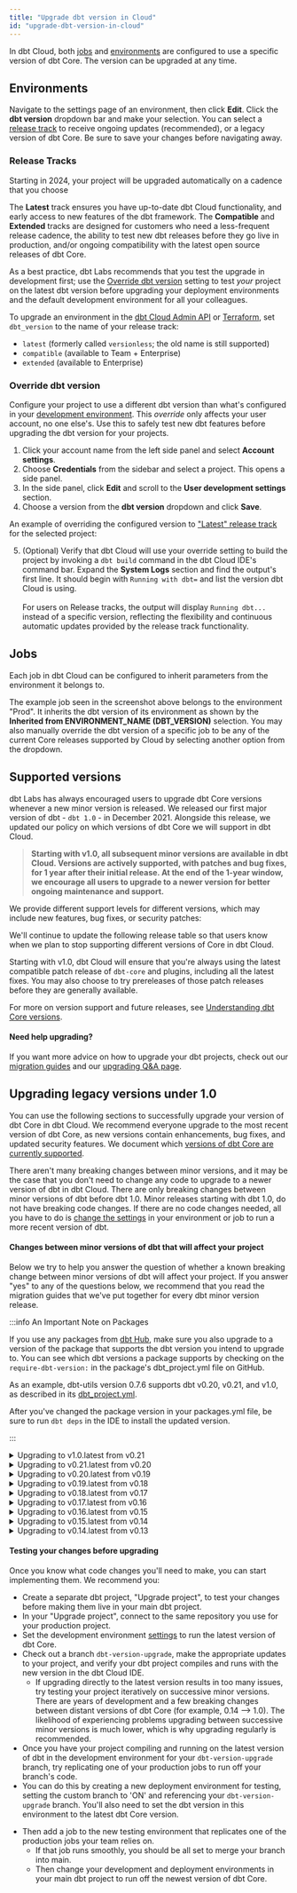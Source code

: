 ```yaml
---
title: "Upgrade dbt version in Cloud"
id: "upgrade-dbt-version-in-cloud"
---
```


In dbt Cloud, both [jobs](/docs/deploy/jobs) and [environments](/docs/dbt-cloud-environments) are configured to use a specific version of dbt Core. The version can be upgraded at any time.

## Environments

Navigate to the settings page of an environment, then click **Edit**. Click the **dbt version** dropdown bar and make your selection. You can select a [release track](#release-tracks) to receive ongoing updates (recommended), or a legacy version of dbt Core. Be sure to save your changes before navigating away.

<Lightbox src="/img/docs/dbt-cloud/cloud-configuring-dbt-cloud/choosing-dbt-version/example-environment-settings.png" width="90%" title="Example environment settings in dbt Cloud"/>

### Release Tracks

Starting in 2024, your project will be upgraded automatically on a cadence that you choose

The **Latest** track ensures you have up-to-date dbt Cloud functionality, and early access to new features of the dbt framework. The **Compatible** and **Extended** tracks are designed for customers who need a less-frequent release cadence, the ability to test new dbt releases before they go live in production, and/or ongoing compatibility with the latest open source releases of dbt Core.

As a best practice, dbt Labs recommends that you test the upgrade in development first; use the [Override dbt version](#override-dbt-version) setting to test _your_ project on the latest dbt version before upgrading your deployment environments and the default development environment for all your colleagues.

To upgrade an environment in the [dbt Cloud Admin API](/docs/dbt-cloud-apis/admin-cloud-api) or [Terraform](https://registry.terraform.io/providers/dbt-labs/dbtcloud/latest), set `dbt_version` to the name of your release track:
- `latest` (formerly called `versionless`; the old name is still supported)
- `compatible` (available to Team + Enterprise)
- `extended` (available to Enterprise)

### Override dbt version

Configure your project to use a different dbt version than what's configured in your [development environment](/docs/dbt-cloud-environments#types-of-environments). This _override_ only affects your user account, no one else's. Use this to safely test new dbt features before upgrading the dbt version for your projects. 

1. Click your account name from the left side panel and select **Account settings**. 
2. Choose **Credentials** from the sidebar and select a project. This opens a side panel.
3. In the side panel, click **Edit** and scroll to the **User development settings** section. 
4. Choose a version from the **dbt version** dropdown and click **Save**.

  An example of overriding the configured version to ["Latest" release track](/docs/dbt-versions/cloud-release-tracks) for the selected project:

  <Lightbox src="/img/docs/dbt-cloud/cloud-configuring-dbt-cloud/choosing-dbt-version/example-override-version.png" width="60%" title="Example of overriding the dbt version on your user account"/>

5. (Optional) Verify that dbt Cloud will use your override setting to build the project by invoking a `dbt build` command in the dbt Cloud IDE's command bar. Expand the **System Logs** section and find the output's first line. It should begin with `Running with dbt=` and list the version dbt Cloud is using. <br /><br />
   For users on Release tracks, the output will display `Running dbt...` instead of a specific version, reflecting the flexibility and continuous automatic updates provided by the release track functionality.

## Jobs

Each job in dbt Cloud can be configured to inherit parameters from the environment it belongs to.

<Lightbox src="/img/docs/dbt-cloud/cloud-configuring-dbt-cloud/choosing-dbt-version/job-settings.png" width="200%" title="Settings of a dbt Cloud job"/>

The example job seen in the screenshot above belongs to the environment "Prod". It inherits the dbt version of its environment as shown by the **Inherited from ENVIRONMENT_NAME (DBT_VERSION)** selection. You may also manually override the dbt version of a specific job to be any of the current Core releases supported by Cloud by selecting another option from the dropdown.

## Supported versions

dbt Labs has always encouraged users to upgrade dbt Core versions whenever a new minor version is released. We released our first major version of dbt - `dbt 1.0` - in December 2021. Alongside this release, we updated our policy on which versions of dbt Core we will support in dbt Cloud.

> **Starting with v1.0, all subsequent minor versions are available in dbt Cloud. Versions are actively supported, with patches and bug fixes, for 1 year after their initial release. At the end of the 1-year window, we encourage all users to upgrade to a newer version for better ongoing maintenance and support.**

We provide different support levels for different versions, which may include new features, bug fixes, or security patches:

<Snippet path="core-version-support" />

We'll continue to update the following release table so that users know when we plan to stop supporting different versions of Core in dbt Cloud.

<Snippet path="core-versions-table" />

Starting with v1.0, dbt Cloud will ensure that you're always using the latest compatible patch release of `dbt-core` and plugins, including all the latest fixes. You may also choose to try prereleases of those patch releases before they are generally available.

<!--- TODO: Include language to reflect:
  - notifying users when new minor versions are available
  - notifying users when using a minor version that is nearing the end of its critical support period
  - auto-upgrading users to the subsequent minor version when critical support ends
--->

For more on version support and future releases, see [Understanding dbt Core versions](/docs/dbt-versions/core).

#### Need help upgrading?

If you want more advice on how to upgrade your dbt projects, check out our [migration guides](/docs/dbt-versions/core-upgrade/) and our [upgrading Q&A page](/docs/dbt-versions/upgrade-dbt-version-in-cloud#upgrading-legacy-versions-under-10).

## Upgrading legacy versions under 1.0

You can use the following sections to successfully upgrade your version of dbt Core in dbt Cloud. We recommend everyone upgrade to the most recent version of dbt Core, as new versions contain enhancements, bug fixes, and updated security features. We document which [versions of dbt Core are currently supported](/docs/dbt-versions/upgrade-dbt-version-in-cloud#supported-versions).

There aren't many breaking changes between minor versions, and it may be the case that you don't need to change any code to upgrade to a newer version of dbt in dbt Cloud. There are only breaking changes between minor versions of dbt before dbt 1.0. Minor releases starting with dbt 1.0, do not have breaking code changes. If there are no code changes needed, all you have to do is [change the settings](/docs/dbt-versions/upgrade-dbt-version-in-cloud#upgrading-to-the-latest-version-of-dbt-in-cloud) in your environment or job to run a more recent version of dbt.

#### Changes between minor versions of dbt that will affect your project

Below we try to help you answer the question of whether a known breaking change between minor versions of dbt will affect your project. If you answer "yes" to any of the questions below, we recommend that you read the migration guides that we've put together for every dbt minor version release.

:::info An Important Note on Packages

If you use any packages from [dbt Hub](https://hub.getdbt.com/), make sure you also upgrade to a version of the package that supports the dbt version you intend to upgrade to. You can see which dbt versions a package supports by checking on the `require-dbt-version:` in the package's dbt_project.yml file on GitHub.

As an example, dbt-utils version 0.7.6 supports dbt v0.20, v0.21, and v1.0, as described in its [dbt_project.yml](https://github.com/dbt-labs/dbt-utils/blob/0.7.6/dbt_project.yml).

After you've changed the package version in your packages.yml file, be sure to run `dbt deps` in the IDE to install the updated version.

:::

<details>
<summary>  Upgrading to v1.0.latest from v0.21 </summary>
<br></br>

:::info Universal change
Certain configurations in dbt_project.yml have been renamed
:::

Existing projects will see non-breaking deprecation warnings. You can change three lines in most projects to remove the warnings:

<File name='dbt_project.yml'>

```yml
model-paths: ["models"] # formerly named "source-paths"
seed-paths: ["data"]    # formerly named "data-paths"
clean-targets:
  - "target"
  - "dbt_packages"      # formerly named "dbt_modules"
```

</File>

- Do you select tests using the old names for test types? (`test_type:schema`, `test_type:data`, `--schema`, `--data`)
- Do you have custom macro code that calls the (undocumented) global macros `column_list`, `column_list_for_create_table`, `incremental_upsert`?
- Do you have custom scripts that parse dbt <Term id="json" /> artifacts?
- (BigQuery only) Do you use dbt's legacy capabilities around ingestion-time-partitioned tables?

If you believe your project might be affected, read more details in the migration guide [here](/docs/dbt-versions/core-upgrade/Older%20versions/upgrading-to-v1.0).

</details>


<details>
<summary>  Upgrading to v0.21.latest from v0.20 </summary>
<br></br>

- Do you select specific sources to check freshness (`dbt snapshot-freshness --select <source_name>`)?
- Do you have custom scripts that parse dbt JSON artifacts?
- (Snowflake only) Do you have custom macros or <Term id="materialization">materializations</Term> that depend on using transactions, such as statement blocks with `auto_begin=True`?

If you believe your project might be affected, read more details in the migration guide [here](/docs/dbt-versions/core-upgrade).

</details>



<details>
<summary>  Upgrading to v0.20.latest from v0.19 </summary>
<br></br>

- Does your project define any custom schema tests?
- Does your project use `adapter.dispatch` or the `spark_utils` package?
- Do you have custom scripts that parse dbt JSON artifacts?

If you believe your project might be affected, read more details in the migration guide [here](/docs/dbt-versions/core-upgrade).

</details>



<details>
<summary>  Upgrading to v0.19.latest from v0.18 </summary>
<br></br>
<div>

</div>


- Do you have custom scripts that parse dbt JSON artifacts?
- Do you have any custom materializations?

If you believe your project might be affected, read more details in the migration guide [here](/docs/dbt-versions/core-upgrade).

</details>


<details>
<summary>  Upgrading to v0.18.latest from v0.17 </summary>
<br></br>

- Do you directly call `adapter_macro`?

If you believe your project might be affected, read more details in the migration guide [here](/docs/dbt-versions/core-upgrade).

</details>



<details>
<summary>  Upgrading to v0.17.latest from v0.16 </summary>
<br></br>
<div>

:::info Universal change

You must add `config-version: 2` to your dbt_project.yml file.
:::
</div>

<File name='dbt_project.yml'>

```yml
name: my_project
version: 1.0.0

config-version: 2

vars:
  my_var: 1
  another_var: true

models:
  ...
```

</File>

<div>

:::info Universal change

`vars:` are now defined not in your `models:` but are a separate section in dbt_project.yml file.
:::
</div>


<File name='dbt_project.yml'>

```yml
name: my_project
version: 1.0.0

config-version: 2

vars:
  my_var: 1
  another_var: true

models:
  ...
```

</File>


- Do you have dictionary configs in your dbt_project.yml such as `partition_by` or `persist_docs`? If yes, you need to add a preceding +.

<File name='dbt_project.yml'>

```yml

models:
  my_project:
    reporting:
      +partition_by:
        field: date_day
        data_type: timestamp
```
</File>

If you believe your project might be affected, read more details in the migration guide [here](/docs/dbt-versions/core-upgrade).

</details>


<details>
<summary>  Upgrading to v0.16.latest from v0.15 </summary>
<br></br>

- Do you use the custom `generate_schema_name` macro?
- Do you use `partition_by` config for BigQuery models?

If you believe your project might be affected, read more details in the migration guide [here](/docs/dbt-versions/core-upgrade).
</details>


<details>
<summary>  Upgrading to v0.15.latest from v0.14 </summary>

<br></br>

- Do you have a custom materialization?
- Do you have a macro that accesses `Relations` directly?

If you believe your project might be affected, read more details in the migration guide [here](/docs/dbt-versions/core-upgrade).
</details>

<details>
<summary>  Upgrading to v0.14.latest from v0.13 </summary>
<br></br>

- Do you still use `Archives`?
- Do you use the custom `generate_schema_name` macro?
- Do you use the `—non-destructive` flag?

If you believe your project might be affected, read more details in the migration guide [here](/docs/dbt-versions/core-upgrade).
</details>


#### Testing your changes before upgrading
Once you know what code changes you'll need to make, you can start implementing them. We recommend you:
- Create a separate dbt project, "Upgrade project", to test your changes before making them live in your main dbt project.
- In your "Upgrade project", connect to the same repository you use for your production project.
- Set the development environment [settings](/docs/dbt-versions/upgrade-dbt-version-in-cloud) to run the latest version of dbt Core.
- Check out a branch `dbt-version-upgrade`, make the appropriate updates to your project, and verify your dbt project compiles and runs with the new version in the dbt Cloud IDE.
  - If upgrading directly to the latest version results in too many issues, try testing your project iteratively on successive minor versions. There are years of development and a few breaking changes between distant versions of dbt Core (for example, 0.14 --> 1.0). The likelihood of experiencing problems upgrading between successive minor versions is much lower, which is why upgrading regularly is recommended.
- Once you have your project compiling and running on the latest version of dbt in the development environment for your `dbt-version-upgrade` branch, try replicating one of your production jobs to run off your branch's code.
- You can do this by creating a new deployment environment for testing, setting the custom branch to 'ON' and referencing your `dbt-version-upgrade` branch. You'll also need to set the dbt version in this environment to the latest dbt Core version.

<Lightbox src="/img/docs/dbt-cloud/cloud-configuring-dbt-cloud/cloud-upgrading-dbt-versions/upgrade-environment.png" width="90%" title="Setting your testing environment" />

- Then add a job to the new testing environment that replicates one of the production jobs your team relies on.
  - If that job runs smoothly, you should be all set to merge your branch into main. 
  - Then change your development and deployment environments in your main dbt project to run off the newest version of dbt Core.
